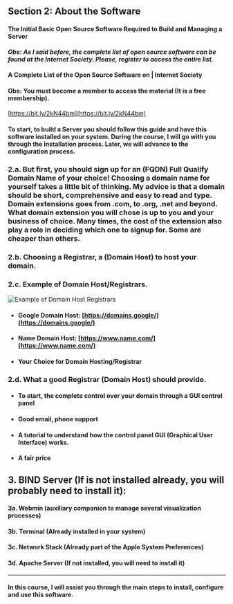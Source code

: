 ## Section 2: About the Software

#### The Initial Basic Open Source Software Required to Build and Managing a Server

***Obs: As I said before, the complete list of open source software can be found at the Internet Society. Please, register to access the entire list.***

#### A Complete List of the Open Source Software on | Internet Society
#### Obs: You must become a member to access the material (It is a free membership).


[https://bit.ly/2kN44bm](https://bit.ly/2kN44bm)


#### To start, to build a Server you should follow this guide and have this software installed on your system. During the course, I will go with you through the installation process. Later, we will advance to the configuration process.

### **2.a. But first, you should sign up for an (FQDN) Full Qualify Domain Name** of your choice! Choosing a domain name for yourself takes a little bit of thinking. My advice is that a domain should be short, comprehensive and easy to read and type. Domain extensions goes from .com, to .org, .net and beyond. What domain extension you will chose is up to you and your business of choice. Many times, the cost of the extension also play a role in deciding which one to signup for. Some are cheaper than others.

### **2.b. Choosing a Registrar, a (Domain Host) to host your domain.**

### **2.c. Example of Domain Host/Registrars.**

![Example of Domain Host Registrars]({{site.baseurl}}/img/domain-host-registrar-1280x640-01.png)

- #### Google Domain Host: [https://domains.google/](https://domains.google/)

- #### Name Domain Host: [https://www.name.com/](https://www.name.com/)

- #### Your Choice for Domain Hosting/Registrar

### **2.d. What a good Registrar (Domain Host) should provide.** 

- #### To start, the complete control over your domain through a GUI control panel

- #### Good email, phone support

- #### A tutorial to understand how the control panel GUI (Graphical User Interface) works.

- #### A fair price

## 3. BIND Server (If is not installed already, you will probably need to install it):

#### **3a. Webmin (auxiliary companion to manage several visualization processes)**

#### **3b. Terminal (Already installed in your system)**

#### **3c. Network Stack (Already part of the Apple System Preferences)**

#### **3d. Apache Server (If not installed, you will need to install it)**

---

#### **In this course, I will assist you through the main steps to install, configure and use this software.**

